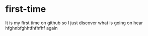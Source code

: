 # first-time
It is my first time on github so I just discover what is going on hear
hfghnbfghhtfhfhfhf
again
